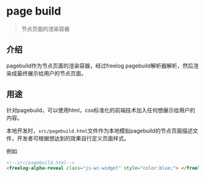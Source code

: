# page build
> 节点页面的渲染容器

## 介绍
pagebuild作为节点页面的渲染容器，经过freelog pagebuild解析器解析，然后渲染成最终展示给用户的节点页面。


## 用途
针对pagebuild，可以使用html，css标准化的前端技术加入任何想展示给用户的内容。

本地开发时，``src/pagebuild.html``文件作为本地模拟pagebuild的节点页面描述文件，开发者可根据想达到的效果自行定义页面样式。

例如
```html
<!--src/pagebuild.html-->
<freelog-alpha-reveal class="js-wc-widget" style="color:blue;"> </freelog-alpha-reveal>
```